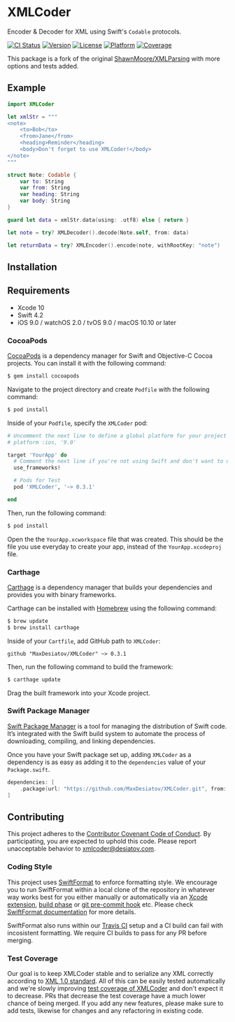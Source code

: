 # XMLCoder
Encoder &amp; Decoder for XML using Swift's `Codable` protocols.

[![CI Status](https://img.shields.io/travis/MaxDesiatov/XMLCoder/master.svg?style=flat)](https://travis-ci.org/MaxDesiatov/XMLCoder)
[![Version](https://img.shields.io/cocoapods/v/XMLCoder.svg?style=flat)](https://cocoapods.org/pods/XMLCoder)
[![License](https://img.shields.io/cocoapods/l/XMLCoder.svg?style=flat)](https://cocoapods.org/pods/XMLCoder)
[![Platform](https://img.shields.io/cocoapods/p/XMLCoder.svg?style=flat)](https://cocoapods.org/pods/XMLCoder)
[![Coverage](https://img.shields.io/codecov/c/github/MaxDesiatov/XMLCoder/master.svg?style=flat)](https://codecov.io/gh/maxdesiatov/XMLCoder)

This package is a fork of the original
[ShawnMoore/XMLParsing](https://github.com/ShawnMoore/XMLParsing)
with more options and tests added.

## Example

```swift
import XMLCoder

let xmlStr = """
<note>
    <to>Bob</to>
    <from>Jane</from>
    <heading>Reminder</heading>
    <body>Don't forget to use XMLCoder!</body>
</note>
"""

struct Note: Codable {
    var to: String
    var from: String
    var heading: String
    var body: String
}

guard let data = xmlStr.data(using: .utf8) else { return }

let note = try? XMLDecoder().decode(Note.self, from: data)

let returnData = try? XMLEncoder().encode(note, withRootKey: "note")
```

## Installation

## Requirements

- Xcode 10
- Swift 4.2
- iOS 9.0 / watchOS 2.0 / tvOS 9.0 / macOS 10.10 or later

### CocoaPods

[CocoaPods](https://cocoapods.org) is a dependency manager for Swift and Objective-C Cocoa projects. You can install it with the following command:

```bash
$ gem install cocoapods
```

Navigate to the project directory and create `Podfile` with the following command:

```bash
$ pod install
```

Inside of your `Podfile`, specify the `XMLCoder` pod:

```ruby
# Uncomment the next line to define a global platform for your project
# platform :ios, '9.0'

target 'YourApp' do
  # Comment the next line if you're not using Swift and don't want to use dynamic frameworks
  use_frameworks!

  # Pods for Test
  pod 'XMLCoder', '~> 0.3.1'

end
```

Then, run the following command:

```bash
$ pod install
```

Open the the `YourApp.xcworkspace` file that was created. This should be the
file you use everyday to create your app, instead of the `YourApp.xcodeproj`
file.

### Carthage

[Carthage](https://github.com/Carthage/Carthage) is a dependency manager that builds your dependencies and provides you with binary frameworks.

Carthage can be installed with [Homebrew](https://brew.sh/) using the following command:

```bash
$ brew update
$ brew install carthage
```

Inside of your `Cartfile`, add GitHub path to `XMLCoder`:

```ogdl
github "MaxDesiatov/XMLCoder" ~> 0.3.1
```

Then, run the following command to build the framework:

```bash
$ carthage update
```

Drag the built framework into your Xcode project.

### Swift Package Manager

[Swift Package Manager](https://swift.org/package-manager/) is a tool for
managing the distribution of Swift code. It’s integrated with the Swift build
system to automate the process of downloading, compiling, and linking
dependencies.

Once you have your Swift package set up, adding `XMLCoder` as a dependency is as
easy as adding it to the `dependencies` value of your `Package.swift`.

```swift
dependencies: [
    .package(url: "https://github.com/MaxDesiatov/XMLCoder.git", from: "0.3.1")
]
```

## Contributing

This project adheres to the [Contributor Covenant Code of
Conduct](https://github.com/MaxDesiatov/XMLCoder/blob/master/CODE_OF_CONDUCT.md).
By participating, you are expected to uphold this code. Please report
unacceptable behavior to xmlcoder@desiatov.com.

### Coding Style

This project uses [SwiftFormat](https://github.com/nicklockwood/SwiftFormat) to
enforce formatting style. We encourage you to run SwiftFormat within a local
clone of the repository in whatever way works best for you either manually or
automatically via an [Xcode
extension](https://github.com/nicklockwood/SwiftFormat#xcode-source-editor-extension),
[build phase](https://github.com/nicklockwood/SwiftFormat#xcode-build-phase) or
[git pre-commit
hook](https://github.com/nicklockwood/SwiftFormat#git-pre-commit-hook) etc.
Please check [SwiftFormat
documentation](https://github.com/nicklockwood/SwiftFormat#how-do-i-install-it)
for more details.

SwiftFormat also runs within our [Travis
CI](https://travis-ci.org/MaxDesiatov/XMLCoder) setup and a CI build can fail
with incosistent formatting. We require CI builds to pass for any PR before
merging.

### Test Coverage

Our goal is to keep XMLCoder stable and to serialize any XML correctly according
to [XML 1.0 standard](https://www.w3.org/TR/2008/REC-xml-20081126/). All of this
can be easily tested automatically and we're slowly improving [test coverage of
XMLCoder](https://codecov.io/gh/MaxDesiatov/XMLCoder) and don't expect it to
decrease. PRs that decrease the test coverage have a much lower chance of being
merged. If you add any new features, please make sure to add tests, likewise for
changes and any refactoring in existing code.
